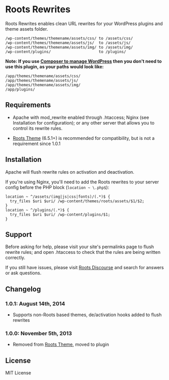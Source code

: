 # Roots Rewrites

Roots Rewrites enables clean URL rewrites for your WordPress plugins and theme assets folder.

```
/wp-content/themes/themename/assets/css/ to /assets/css/
/wp-content/themes/themename/assets/js/  to /assets/js/
/wp-content/themes/themename/assets/img/ to /assets/img/
/wp-content/plugins/                     to /plugins/
```

**Note: If you use [Composer to manage WordPress](http://roots.io/using-composer-with-wordpress/) then you don't need to use this plugin, as your paths would look like:**

```
/app/themes/themename/assets/css/
/app/themes/themename/assets/js/
/app/themes/themename/assets/img/
/app/plugins/
```

## Requirements

* Apache with mod_rewrite enabled through .htaccess; Nginx (see Installation for configuration); or any other server that allows you to control its rewrite rules.

* [Roots Theme](http://roots.io/) (6.5.1+) is recommended for compatibility, but is not a requirement since 1.0.1

## Installation

Apache will flush rewrite rules on activation and deactivation.

If you're using Nginx, you'll need to add the Roots rewrites to your server config before the PHP block (`location ~ \.php$`):

```nginx
location ~ ^/assets/(img|js|css|fonts)/(.*)$ {
  try_files $uri $uri/ /wp-content/themes/roots/assets/$1/$2;
}
location ~ ^/plugins/(.*)$ {
  try_files $uri $uri/ /wp-content/plugins/$1;
}
```

## Support

Before asking for help, please visit your site's permalinks page to flush rewrite rules; and open .htaccess to check that the rules are being written correctly.

If you still have issues, please visit [Roots Discourse](http://discourse.roots.io/) and search for answers or ask questions.

## Changelog

### 1.0.1: August 14th, 2014
* Supports non-Roots based themes, de/activation hooks added to flush rewrites

### 1.0.0: November 5th, 2013
* Removed from [Roots Theme](http://roots.io/), moved to plugin

## License

MIT License
